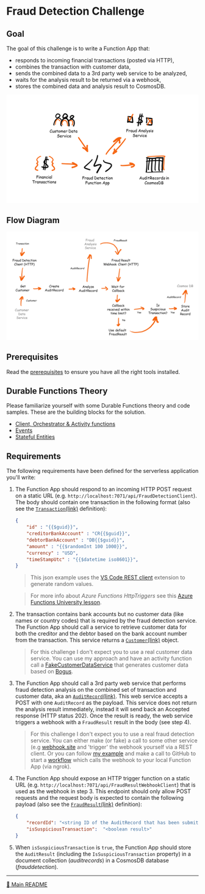 # Fraud Detection Challenge

## Goal

The goal of this challenge is to write a Function App that:

- responds to incoming financial transactions (posted via HTTP),
- combines the transaction with customer data,
- sends the combined data to a 3rd party web service to be analyzed,
- waits for the analysis result to be returned via a webhook,
- stores the combined data and analysis result to CosmosDB.

![Fraud Detection overview diagram](diagrams/frauddetection_overview.png)

## Flow Diagram

![Fraud Detection Flow diagram](diagrams/frauddetection_functions1.png)

## Prerequisites

Read the [prerequisites](prerequisites.md) to ensure you have all the right tools installed.

## Durable Functions Theory

Please familiarize yourself with some Durable Functions theory and code samples. These are the building blocks for the solution.

- [Client, Orchestrator & Activity functions](../../DurableFunctionsTheory/durablefunctions.md)
- [Events](../../DurableFunctionsTheory/events.md)
- [Stateful Entities](../../DurableFunctionsTheory/statefulentities.md)

## Requirements

The following requirements have been defined for the  serverless application you'll write:

1. The Function App should respond to an incoming HTTP POST request on a static URL (e.g. `http://localhost:7071/api/FraudDetectionClient`). The body should contain one transaction in the following format (also see the [`Transaction`(link)](../src/DurableFunctions.UseCases.FraudDetection/Models/Transaction.cs) definition):

    ```json
    {
        "id" : "{{$guid}}",
        "creditorBankAccount" : "CR{{$guid}}",
        "debtorBankAccount" : "DB{{$guid}}",
        "amount" : "{{$randomInt 100 1000}}",
        "currency" : "USD",
        "timeStampUtc" : "{{$datetime iso8601}}",
    }
    ```

     > This json example uses the [VS Code REST client](https://marketplace.visualstudio.com/items?itemName=humao.rest-client) extension to generate random values.

    > For more info about *Azure Functions HttpTriggers* see this [Azure Functions University lesson](https://github.com/marcduiker/azure-functions-university/blob/main/lessons/dotnetcore31/http/http-lesson-dotnet.md).
2. The transaction contains bank accounts but no customer data (like names or country codes) that is required by the fraud detection service. The Function App should call a service to retrieve customer data for both the creditor and the debtor based on the bank account number from the transaction. This service returns a [`Customer`(link)](../src/DurableFunctions.UseCases.FraudDetection/Models/Customer.cs) object.

    > For this challenge I don't expect you to use a real customer data service. You can use my approach and have an activity function call a [FakeCustomerDataService](../src/DurableFunctions.UseCases.FraudDetection/Services/FakeCustomerDataService.cs) that generates customer data based on [Bogus](https://github.com/bchavez/Bogus).

3. The Function App should call a 3rd party web service that performs fraud detection analysis on the combined set of transaction and customer data, aka an [`AuditRecord`(link)](../src/DurableFunctions.UseCases.FraudDetection/Models/AuditRecord.cs). This web service accepts a POST with one `AuditRecord` as the payload. This service does not return the analysis result immediately, instead it will send back an Accepted response (HTTP status 202). Once the result is ready, the web service triggers a webhook with a `FraudResult` result in the body (see step 4).

    > For this challenge I don't expect you to use a real fraud detection service. You can either make (or fake) a call to some other service (e.g [webhook.site](https://webhook.site/) and 'trigger' the webhook yourself via a REST client. Or you can follow [my example](../src/DurableFunctions.UseCases.FraudDetection/Activities/AnalyzeAuditRecordActivity.cs) and make a call to GitHub to start a [workflow](../../.github/workflows/frauddetection_webhook.yml) which calls the webhook to your local Function App (via ngrok).

4. The Function App should expose an HTTP trigger function on a static URL (e.g. `http://localhost:7071/api/FraudResultWebhookClient`) that is used as the webhook in step 3. This endpoint should only allow POST requests and the request body is expected to contain the following payload (also see the [`FraudResult`(link)](../src/DurableFunctions.UseCases.FraudDetection/Models/FraudResult.cs) definition):

    ```json
    {
        "recordId": "<string ID of the AuditRecord that has been submitted for analysis>",
        "isSuspiciousTransaction":  "<boolean result>"
    }
    ```

5. When `isSuspiciousTransaction` is `true`, the Function App should store the `AuditResult` (including the `IsSuspiciousTransaction` property) in a document collection (*auditrecords*) in a CosmosDB database (*frauddetection*).

---
[🔼 Main README](../../README.md)